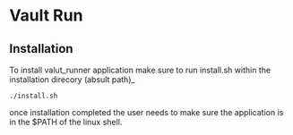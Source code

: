 # Vault Run

## Installation

To install valut_runner application make sure to run install.sh within the installation direcory (absult path)_

`./install.sh`

once installation completed the user needs to make sure the application is in the $PATH of the linux shell.
